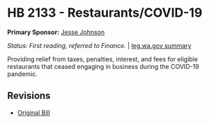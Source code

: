 # HB 2133 - Restaurants/COVID-19
**Primary Sponsor:** [Jesse Johnson](/person/leg/johnson_je.md)

*Status: First reading, referred to Finance.* | [leg.wa.gov summary](https://app.leg.wa.gov/billsummary?BillNumber=2133&Year=2021)

Providing relief from taxes, penalties, interest, and fees for eligible restaurants that ceased engaging in business during the COVID-19 pandemic.

## Revisions
* [Original Bill](1/)